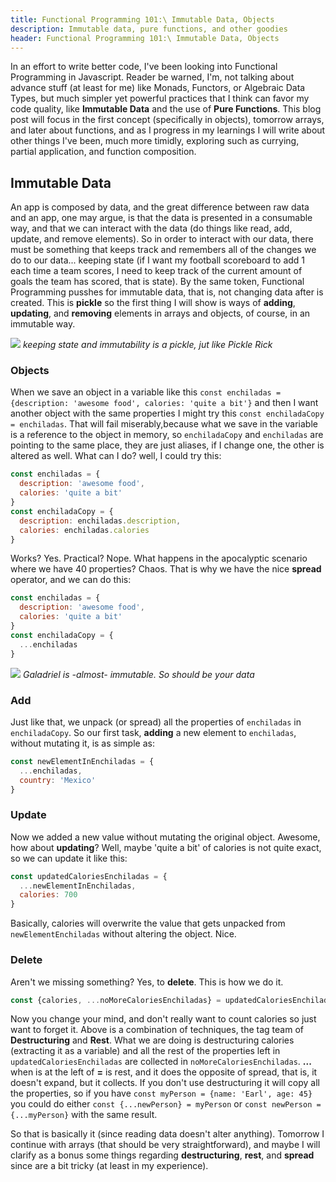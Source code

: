 ```yaml
---
title: Functional Programming 101:\ Immutable Data, Objects
description: Immutable data, pure functions, and other goodies
header: Functional Programming 101:\ Immutable Data, Objects
---
```


In an effort to write better code, I've been looking into Functional Programming in Javascript. Reader be warned, I'm, not talking about advance stuff (at least for me) like Monads, Functors, or Algebraic Data Types, but much simpler yet powerful practices that I think can favor my code quality, like **Immutable Data** and the use of **Pure Functions**. This blog post will focus in the first concept (specifically in objects), tomorrow arrays, and later about functions, and as I progress in my learnings I will write about other things I've been, much more timidly, exploring such as currying, partial application, and function composition.


## Immutable Data

An app is composed by data, and the great difference between raw data and an app, one may argue, is that the data is presented in a consumable way, and that we can interact with the data (do things like read, add, update, and remove elements). So in order to interact with our data, there must be something that keeps track and remembers all of the changes we do to our data... keeping state (if I want my football scoreboard to add 1 each time a team scores, I need to keep track of the current amount of goals the team has scored, that is state). By the same token, Functional Programming pusshes for immutable data, that is, not changing data after is created. This is **pickle** so the first thing I will show is ways of **adding**, **updating**, and **removing** elements in arrays and objects, of course, in an immutable way.

![](https://m.media-amazon.com/images/M/MV5BMGIyYjNhOTUtM2UxNC00MjFlLTkwZGYtNDQ0MDhmNGNkYWNlXkEyXkFqcGdeQXVyNTAyODkwOQ@@._V1_.jpg)
*keeping state and immutability is a pickle, jut like Pickle Rick*


### Objects

When we save an object in a variable like this `const enchiladas = {description: 'awesome food', calories: 'quite a bit'}` and then I want another object with the same properties I might try this `const enchiladaCopy = enchiladas`. That will fail miserably,because what we save in the variable is a reference to the object in memory, so `enchiladaCopy` and `enchiladas` are pointing to the same place, they are just aliases, if I change one, the other is altered as well. What can I do? well, I could try this:



```javascript
const enchiladas = {
  description: 'awesome food',
  calories: 'quite a bit'
}
const enchiladaCopy = {
  description: enchiladas.description,
  calories: enchiladas.calories
}
```


Works? Yes. Practical? Nope. What happens in the apocalyptic scenario where we have 40 properties? Chaos. That is why we have the nice **spread** operator, and we can do this:


```javascript
const enchiladas = {
  description: 'awesome food',
  calories: 'quite a bit'
}
const enchiladaCopy = {
  ...enchiladas
}
```

![](https://i.pinimg.com/564x/15/98/b3/1598b3af4de315813d6072f93cf222a4.jpg)
*Galadriel is -almost- immutable. So should be your data*


### Add

Just like that, we unpack (or spread) all the properties of `enchiladas` in `enchiladaCopy`. So our first task, **adding** a new element to `enchiladas`, without mutating it, is as simple as:


```javascript
const newElementInEnchiladas = {
  ...enchiladas,
  country: 'Mexico'
}
```


### Update
Now we added a new value without mutating the original object. Awesome, how about **updating**? Well, maybe 'quite a bit' of calories is not quite exact, so we can update it like this:


```javascript
const updatedCaloriesEnchiladas = {
  ...newElementInEnchiladas,
  calories: 700
}
```


Basically, calories will overwrite the value that gets unpacked from `newElementEnchiladas` without altering the object. Nice.


### Delete
Aren't we missing something? Yes, to **delete**. This is how we do it.


```javascript
const {calories, ...noMoreCaloriesEnchiladas} = updatedCaloriesEnchiladas;
```

Now you change your mind, and don't really want to count calories so just want to forget it. Above is a combination of techniques, the tag team of **Destructuring** and **Rest**. What we are doing is destructuring calories (extracting it as a variable) and all the rest of the properties left in `updatedCaloriesEnchiladas` are collected in `noMoreCaloriesEnchiladas`. **...** when is at the left of **=** is rest, and it does the opposite of spread, that is, it doesn't expand, but it collects. If you don't use destructuring it will copy all the properties, so if you have `const myPerson = {name: 'Earl', age: 45}` you could do either `const {...newPerson} = myPerson` or `const newPerson = {...myPerson}` with the same result.


So that is basically it (since reading data doesn't alter anything). Tomorrow I continue with arrays (that should be very straightforward), and maybe I will clarify as a bonus some things regarding **destructuring**, **rest**, and **spread** since are a bit tricky (at least in my experience). 